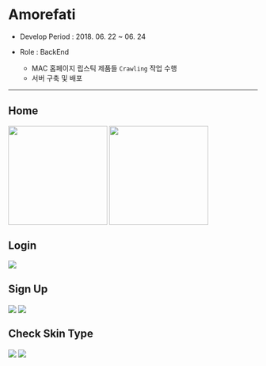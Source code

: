 # Amorefati 

* Develop Period : 2018. 06. 22 ~ 06. 24

* Role : BackEnd
    - MAC 홈페이지 립스틱 제품들 `Crawling` 작업 수행
    - 서버 구축 및 배포

---


## Home 

<img align="center" width="200" src="https://github.com/goodGid/Amorefati/blob/master/public_resource/home_1.png" />
<img align="center" width="200" src="https://github.com/goodGid/Amorefati/blob/master/public_resource/home_2.png" />




## Login

<img align="center" src="https://github.com/goodGid/Amorefati/blob/master/public_resource/login.png" />


## Sign Up 

<img align="center" src="https://github.com/goodGid/Amorefati/blob/master/public_resource/signup_1.png" />
<img align="center" src="https://github.com/goodGid/Amorefati/blob/master/public_resource/signup_1.png" />


## Check Skin Type

<img align="center" src="https://github.com/goodGid/Amorefati/blob/master/public_resource/check_skin_type_1.png" />
<img align="center" src="https://github.com/goodGid/Amorefati/blob/master/public_resource/check_skin_type_2.png" />
